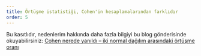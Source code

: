 ```yaml
---
title: Örtüşme istatistiği, Cohen'in hesaplamalarından farklıdır
order: 5
---
```


Bu kasıtlıdır, nedenlerim hakkında daha fazla bilgiyi bu blog gönderisinde okuyabilirsiniz:  [Cohen nerede yanıldı – iki normal dağılım arasındaki örtüşme oranı ](https://rpsychologist.com/cohen-d-proportion-overlap)